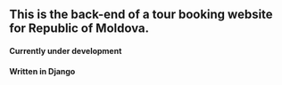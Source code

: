 <h2>This is the back-end of a tour booking website for Republic of Moldova.</h2>
<h4>Currently under development</h4>
<h4>Written in Django</h4>
